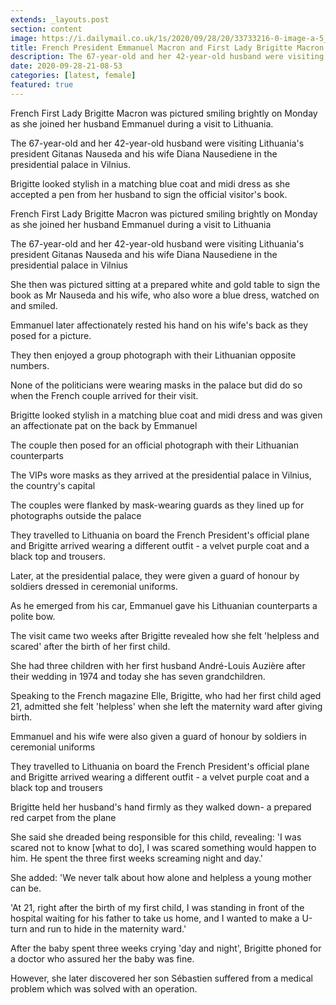 ```yaml
---
extends: _layouts.post
section: content
image: https://i.dailymail.co.uk/1s/2020/09/28/20/33733216-0-image-a-5_1601321915854.jpg 
title: French President Emmanuel Macron and First Lady Brigitte Macron travel to Lithuania 
description: The 67-year-old and her 42-year-old husband were visiting Lithuanias president Gitanas Nauseda and his wife Diana Nausediene in the presidential palace in Vilnius. 
date: 2020-09-28-21-08-53 
categories: [latest, female] 
featured: true 
--- 
```

French First Lady Brigitte Macron was pictured smiling brightly on Monday as she joined her husband Emmanuel during a visit to Lithuania. 

The 67-year-old and her 42-year-old husband were visiting Lithuania's president Gitanas Nauseda and his wife Diana Nausediene in the presidential palace in Vilnius.

Brigitte looked stylish in a matching blue coat and midi dress as she accepted a pen from her husband to sign the official visitor's book.  

French First Lady Brigitte Macron was pictured smiling brightly on Monday as she joined her husband Emmanuel during a visit to Lithuania

The 67-year-old and her 42-year-old husband were visiting Lithuania's president Gitanas Nauseda and his wife Diana Nausediene in the presidential palace in Vilnius

She then was pictured sitting at a prepared white and gold table to sign the book as Mr Nauseda and his wife, who also wore a blue dress, watched on and smiled.

Emmanuel later affectionately rested his hand on his wife's back as they posed for a picture. 

They then enjoyed a group photograph with their Lithuanian opposite numbers.  

None of the politicians were wearing masks in the palace but did do so when the French couple arrived for their visit.   

Brigitte looked stylish in a matching blue coat and midi dress and was given an affectionate pat on the back by Emmanuel

The couple then posed for an official photograph with their Lithuanian counterparts

The VIPs wore masks as they arrived at the presidential palace in Vilnius, the country's capital

The couples were flanked by mask-wearing guards as they lined up for photographs outside the palace

They travelled to Lithuania on board the French President's official plane and Brigitte arrived wearing a different outfit - a velvet purple coat and a black top and trousers. 

Later, at the presidential palace, they were given a guard of honour by soldiers dressed in ceremonial uniforms. 

As he emerged from his car, Emmanuel gave his Lithuanian counterparts a polite bow. 

The visit came two weeks after Brigitte revealed how she felt 'helpless and scared' after the birth of her first child.

She had three children with her first husband André-Louis Auzière after their wedding in 1974 and today she has seven grandchildren. 

Speaking to the French magazine Elle, Brigitte, who had her first child aged 21, admitted she felt 'helpless' when she left the maternity ward after giving birth.

Emmanuel and his wife were also given a guard of honour by soldiers in ceremonial uniforms

They travelled to Lithuania on board the French President's official plane and Brigitte arrived wearing a different outfit - a velvet purple coat and a black top and trousers 

Brigitte held her husband's hand firmly as they walked down- a prepared red carpet from the plane

She said she dreaded being responsible for this child, revealing: 'I was scared not to know [what to do], I was scared something would happen to him. He spent the three first weeks screaming night and day.'

She added: 'We never talk about how alone and helpless a young mother can be.

'At 21, right after the birth of my first child, I was standing in front of the hospital waiting for his father to take us home, and I wanted to make a U-turn and run to hide in the maternity ward.'

After the baby spent three weeks crying 'day and night', Brigitte phoned for a doctor who assured her the baby was fine.  

However, she later discovered her son Sébastien suffered from a medical problem which was solved with an operation. 


